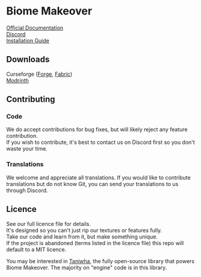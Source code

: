 # Biome Makeover
[Official Documentation](https://biomemakeover.laserknights.com/)  
[Discord](https://discord.gg/D5bNnw7)  
[Installation Guide](https://biomemakeover.laserknights.com/notes/installation/)  

## Downloads  
Curseforge ([Forge](https://www.curseforge.com/minecraft/mc-mods/biome-makeover-forge), [Fabric](https://www.curseforge.com/minecraft/mc-mods/biome-makeover))  
[Modrinth](https://modrinth.com/mod/biome-makeover)

## Contributing  

### Code
We do accept contributions for bug fixes, but will likely reject any feature contribution.  
If you wish to contribute, it's best to contact us on Discord first so you don't waste your time.

### Translations
We welcome and appreciate all translations. If you would like to contribute translations but do not know Git, you can send your translations to us through Discord.

## Licence 
See our full licence file for details.  
It's designed so you can't just rip our textures or features fully.  
Take our code and learn from it, but make something unique.   
If the project is abandoned (terms listed in the licence file) this repo will default to a MIT licence.

You may be interested in [Taniwha](https://github.com/Lemonszz/taniwha/), the fully open-source library that powers Biome Makeover. The majority on "engine" code is in this library.